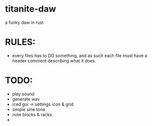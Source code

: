 # titanite-daw
a funky daw in rust

# RULES:
- every files has to DO something, and as such each file must have a header comment describing what it does.

# TODO: 
- play sound
- generate wav
- iced gui -> settings icon & grid
- simple sine tone
- note blocks & racks
- 

